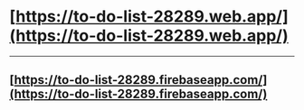 # [https://to-do-list-28289.web.app/](https://to-do-list-28289.web.app/)

----------------------------------------------------------------------------------

## [https://to-do-list-28289.firebaseapp.com/](https://to-do-list-28289.firebaseapp.com/)

